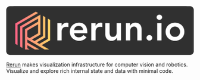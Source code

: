 <a href = "https://www.rerun.io/">
    <img src="profile/rerun-logo.png">
</a>

[Rerun](https://www.rerun.io/) makes visualization infrastructure for computer vision and robotics. Visualize and explore rich internal state and data with minimal code.
